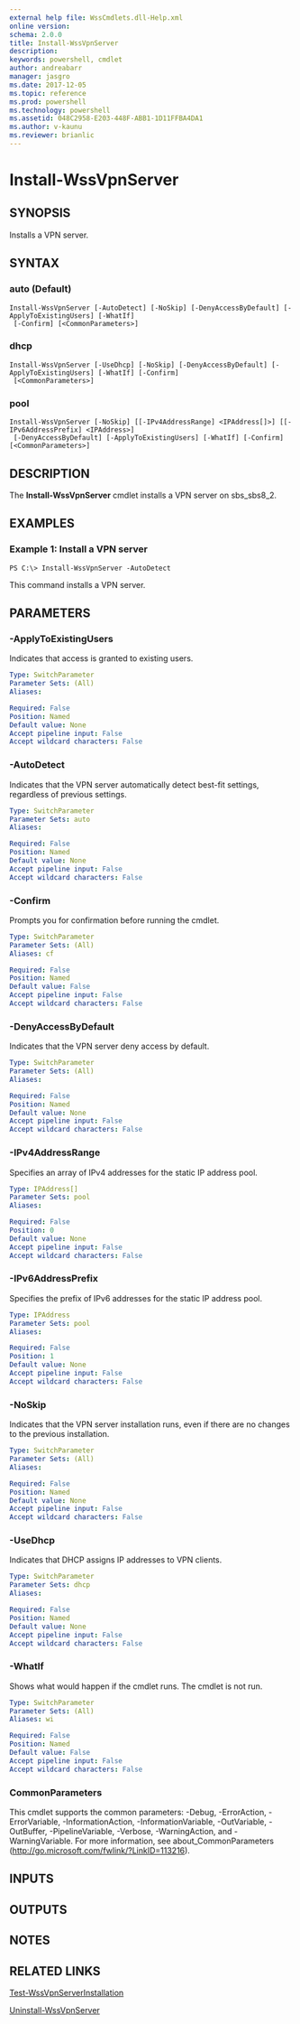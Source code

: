 ```yaml
---
external help file: WssCmdlets.dll-Help.xml
online version: 
schema: 2.0.0
title: Install-WssVpnServer
description: 
keywords: powershell, cmdlet
author: andreabarr
manager: jasgro
ms.date: 2017-12-05
ms.topic: reference
ms.prod: powershell
ms.technology: powershell
ms.assetid: 048C2958-E203-448F-ABB1-1D11FFBA4DA1
ms.author: v-kaunu
ms.reviewer: brianlic
---
```


# Install-WssVpnServer

## SYNOPSIS
Installs a VPN server.

## SYNTAX

### auto (Default)
```
Install-WssVpnServer [-AutoDetect] [-NoSkip] [-DenyAccessByDefault] [-ApplyToExistingUsers] [-WhatIf]
 [-Confirm] [<CommonParameters>]
```

### dhcp
```
Install-WssVpnServer [-UseDhcp] [-NoSkip] [-DenyAccessByDefault] [-ApplyToExistingUsers] [-WhatIf] [-Confirm]
 [<CommonParameters>]
```

### pool
```
Install-WssVpnServer [-NoSkip] [[-IPv4AddressRange] <IPAddress[]>] [[-IPv6AddressPrefix] <IPAddress>]
 [-DenyAccessByDefault] [-ApplyToExistingUsers] [-WhatIf] [-Confirm] [<CommonParameters>]
```

## DESCRIPTION
The **Install-WssVpnServer** cmdlet installs a VPN server on sbs_sbs8_2.

## EXAMPLES

### Example 1: Install a VPN server
```
PS C:\> Install-WssVpnServer -AutoDetect
```

This command installs a VPN server.

## PARAMETERS

### -ApplyToExistingUsers
Indicates that access is granted to existing users.

```yaml
Type: SwitchParameter
Parameter Sets: (All)
Aliases: 

Required: False
Position: Named
Default value: None
Accept pipeline input: False
Accept wildcard characters: False
```

### -AutoDetect
Indicates that the VPN server automatically detect best-fit settings, regardless of previous settings.

```yaml
Type: SwitchParameter
Parameter Sets: auto
Aliases: 

Required: False
Position: Named
Default value: None
Accept pipeline input: False
Accept wildcard characters: False
```

### -Confirm
Prompts you for confirmation before running the cmdlet.

```yaml
Type: SwitchParameter
Parameter Sets: (All)
Aliases: cf

Required: False
Position: Named
Default value: False
Accept pipeline input: False
Accept wildcard characters: False
```

### -DenyAccessByDefault
Indicates that the VPN server deny access by default.

```yaml
Type: SwitchParameter
Parameter Sets: (All)
Aliases: 

Required: False
Position: Named
Default value: None
Accept pipeline input: False
Accept wildcard characters: False
```

### -IPv4AddressRange
Specifies an array of IPv4 addresses for the static IP address pool.

```yaml
Type: IPAddress[]
Parameter Sets: pool
Aliases: 

Required: False
Position: 0
Default value: None
Accept pipeline input: False
Accept wildcard characters: False
```

### -IPv6AddressPrefix
Specifies the prefix of IPv6 addresses for the static IP address pool.

```yaml
Type: IPAddress
Parameter Sets: pool
Aliases: 

Required: False
Position: 1
Default value: None
Accept pipeline input: False
Accept wildcard characters: False
```

### -NoSkip
Indicates that the VPN server installation runs, even if there are no changes to the previous installation.

```yaml
Type: SwitchParameter
Parameter Sets: (All)
Aliases: 

Required: False
Position: Named
Default value: None
Accept pipeline input: False
Accept wildcard characters: False
```

### -UseDhcp
Indicates that DHCP assigns IP addresses to VPN clients.

```yaml
Type: SwitchParameter
Parameter Sets: dhcp
Aliases: 

Required: False
Position: Named
Default value: None
Accept pipeline input: False
Accept wildcard characters: False
```

### -WhatIf
Shows what would happen if the cmdlet runs.
The cmdlet is not run.

```yaml
Type: SwitchParameter
Parameter Sets: (All)
Aliases: wi

Required: False
Position: Named
Default value: False
Accept pipeline input: False
Accept wildcard characters: False
```

### CommonParameters
This cmdlet supports the common parameters: -Debug, -ErrorAction, -ErrorVariable, -InformationAction, -InformationVariable, -OutVariable, -OutBuffer, -PipelineVariable, -Verbose, -WarningAction, and -WarningVariable. For more information, see about_CommonParameters (http://go.microsoft.com/fwlink/?LinkID=113216).

## INPUTS

## OUTPUTS

## NOTES

## RELATED LINKS

[Test-WssVpnServerInstallation](./Test-WssVpnServerInstallation.md)

[Uninstall-WssVpnServer](./Uninstall-WssVpnServer.md)

